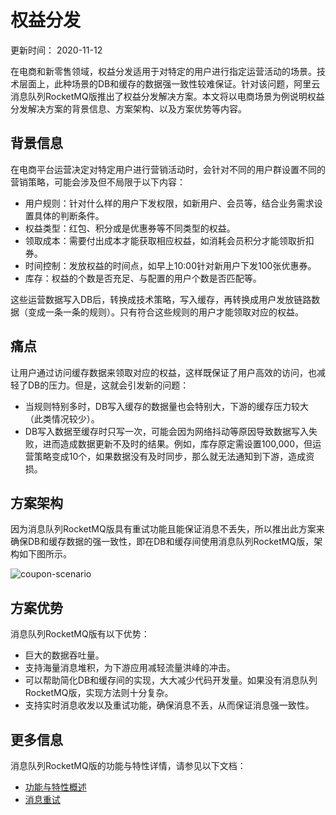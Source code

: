 # 权益分发

更新时间： 2020-11-12

在电商和新零售领域，权益分发适用于对特定的用户进行指定运营活动的场景。技术层面上，此种场景的DB和缓存的数据强一致性较难保证。针对该问题，阿里云消息队列RocketMQ版推出了权益分发解决方案。本文将以电商场景为例说明权益分发解决方案的背景信息、方案架构、以及方案优势等内容。

## 背景信息

在电商平台运营决定对特定用户进行营销活动时，会针对不同的用户群设置不同的营销策略，可能会涉及但不局限于以下内容：

- 用户规则：针对什么样的用户下发权限，如新用户、会员等，结合业务需求设置具体的判断条件。
- 权益类型：红包、积分或是优惠券等不同类型的权益。
- 领取成本：需要付出成本才能获取相应权益，如消耗会员积分才能领取折扣券。
- 时间控制：发放权益的时间点，如早上10:00针对新用户下发100张优惠券。
- 库存：权益的个数是否充足、与配置的用户个数是否匹配等。

这些运营数据写入DB后，转换成技术策略，写入缓存，再转换成用户发放链路数据（变成一条一条的规则）。只有符合这些规则的用户才能领取对应的权益。

## 痛点

让用户通过访问缓存数据来领取对应的权益，这样既保证了用户高效的访问，也减轻了DB的压力。但是，这就会引发新的问题：

- 当规则特别多时，DB写入缓存的数据量也会特别大，下游的缓存压力较大（此类情况较少）。
- DB写入数据至缓存时只写一次，可能会因为网络抖动等原因导致数据写入失败，进而造成数据更新不及时的结果。例如，库存原定需设置100,000，但运营策略变成10个，如果数据没有及时同步，那么就无法通知到下游，造成资损。

## 方案架构

因为消息队列RocketMQ版具有重试功能且能保证消息不丢失，所以推出此方案来确保DB和缓存数据的强一致性，即在DB和缓存间使用消息队列RocketMQ版，架构如下图所示。

![coupon-scenario](https://static-aliyun-doc.oss-cn-hangzhou.aliyuncs.com/assets/img/zh-CN/6964676951/p88027.png)

## 方案优势

消息队列RocketMQ版有以下优势：

- 巨大的数据吞吐量。
- 支持海量消息堆积，为下游应用减轻流量洪峰的冲击。
- 可以帮助简化DB和缓存间的实现，大大减少代码开发量。如果没有消息队列RocketMQ版，实现方法则十分复杂。
- 支持实时消息收发以及重试功能，确保消息不丢，从而保证消息强一致性。

## 更多信息

消息队列RocketMQ版的功能与特性详情，请参见以下文档：

- [功能与特性概述](https://www.alibabacloud.com/help/zh/doc-detail/155952.htm#concept-2435313)
- [消息重试](https://www.alibabacloud.com/help/zh/doc-detail/43490.htm#concept-2047068)